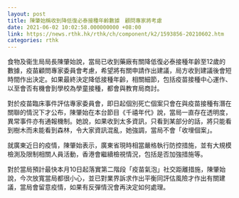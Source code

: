 ```yaml
---
layout: post
title: 陳肇始稱收到降低復必泰接種年齡數據　顧問專家將考慮
date: 2021-06-02 10:02:58.000000000 +08:00
link: https://news.rthk.hk/rthk/ch/component/k2/1593856-20210602.htm
categories: rthk
---
```


食物及衞生局局長陳肇始說，當局已收到藥廠有關降低復必泰接種年齡至12歲的數據，疫苗顧問專家委員會考慮，希望將有關申請作出建議，局方收到建議後會短時間作出決定。如果最終決定降低接種年齡，相關細節，包括疫苗接種中心運作、以至會否有機會到學校為學童接種，都會與教育局商討。

對於疫苗臨床事件評估專家委員會，即日起個別死亡個案只會在與疫苗接種有潛在關聯的情況下才公布，陳肇始在本台節目《千禧年代》說，當局一直存在透明度，異常事件亦有通報機制。她說，如果收到太多資訊，只看到某部分的話，將只能看到樹木而未能看到森林，令大家資訊混亂，她強調，當局不會「收埋個案」。

就廣東近日的疫情，陳肇始表示，廣東省現時相當嚴格執行防控措施，並有大規模檢測及限制相關人員活動，香港會繼續檢視情況，包括是否加強措施等。

對於當局預計最快本月10日起落實第二階段「疫苗氣泡」社交距離措施，陳肇始說，今次放寬當局都很小心，並已對業界訴求作出平衡同評估風險才作出有關建議，當局會留意疫情，如果有反彈情況會再決定如何處理。
